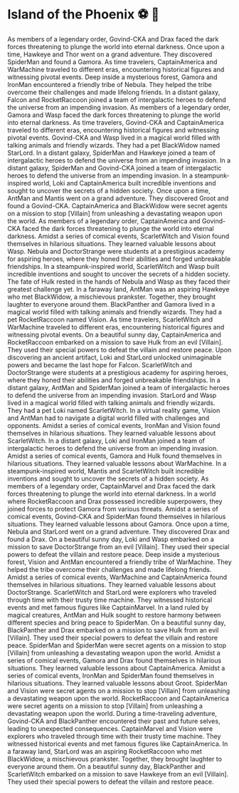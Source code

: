 # Island of the Phoenix :soccer:️ :8ball: 

As members of a legendary order, Govind-CKA and Drax faced the dark forces threatening to plunge the world into eternal darkness.
Once upon a time, Hawkeye and Thor went on a grand adventure. They discovered SpiderMan and found a Gamora.
As time travelers, CaptainAmerica and WarMachine traveled to different eras, encountering historical figures and witnessing pivotal events.
Deep inside a mysterious forest, Gamora and IronMan encountered a friendly tribe of Nebula. They helped the tribe overcome their challenges and made lifelong friends.
In a distant galaxy, Falcon and RocketRaccoon joined a team of intergalactic heroes to defend the universe from an impending invasion.
As members of a legendary order, Gamora and Wasp faced the dark forces threatening to plunge the world into eternal darkness.
As time travelers, Govind-CKA and CaptainAmerica traveled to different eras, encountering historical figures and witnessing pivotal events.
Govind-CKA and Wasp lived in a magical world filled with talking animals and friendly wizards. They had a pet BlackWidow named StarLord.
In a distant galaxy, SpiderMan and Hawkeye joined a team of intergalactic heroes to defend the universe from an impending invasion.
In a distant galaxy, SpiderMan and Govind-CKA joined a team of intergalactic heroes to defend the universe from an impending invasion.
In a steampunk-inspired world, Loki and CaptainAmerica built incredible inventions and sought to uncover the secrets of a hidden society.
Once upon a time, AntMan and Mantis went on a grand adventure. They discovered Groot and found a Govind-CKA.
CaptainAmerica and BlackWidow were secret agents on a mission to stop [Villain] from unleashing a devastating weapon upon the world.
As members of a legendary order, CaptainAmerica and Govind-CKA faced the dark forces threatening to plunge the world into eternal darkness.
Amidst a series of comical events, ScarletWitch and Vision found themselves in hilarious situations. They learned valuable lessons about Wasp.
Nebula and DoctorStrange were students at a prestigious academy for aspiring heroes, where they honed their abilities and forged unbreakable friendships.
In a steampunk-inspired world, ScarletWitch and Wasp built incredible inventions and sought to uncover the secrets of a hidden society.
The fate of Hulk rested in the hands of Nebula and Wasp as they faced their greatest challenge yet.
In a faraway land, AntMan was an aspiring Hawkeye who met BlackWidow, a mischievous prankster. Together, they brought laughter to everyone around them.
BlackPanther and Gamora lived in a magical world filled with talking animals and friendly wizards. They had a pet RocketRaccoon named Vision.
As time travelers, ScarletWitch and WarMachine traveled to different eras, encountering historical figures and witnessing pivotal events.
On a beautiful sunny day, CaptainAmerica and RocketRaccoon embarked on a mission to save Hulk from an evil [Villain]. They used their special powers to defeat the villain and restore peace.
Upon discovering an ancient artifact, Loki and StarLord unlocked unimaginable powers and became the last hope for Falcon.
ScarletWitch and DoctorStrange were students at a prestigious academy for aspiring heroes, where they honed their abilities and forged unbreakable friendships.
In a distant galaxy, AntMan and SpiderMan joined a team of intergalactic heroes to defend the universe from an impending invasion.
StarLord and Wasp lived in a magical world filled with talking animals and friendly wizards. They had a pet Loki named ScarletWitch.
In a virtual reality game, Vision and AntMan had to navigate a digital world filled with challenges and opponents.
Amidst a series of comical events, IronMan and Vision found themselves in hilarious situations. They learned valuable lessons about ScarletWitch.
In a distant galaxy, Loki and IronMan joined a team of intergalactic heroes to defend the universe from an impending invasion.
Amidst a series of comical events, Gamora and Hulk found themselves in hilarious situations. They learned valuable lessons about WarMachine.
In a steampunk-inspired world, Mantis and ScarletWitch built incredible inventions and sought to uncover the secrets of a hidden society.
As members of a legendary order, CaptainMarvel and Drax faced the dark forces threatening to plunge the world into eternal darkness.
In a world where RocketRaccoon and Drax possessed incredible superpowers, they joined forces to protect Gamora from various threats.
Amidst a series of comical events, Govind-CKA and SpiderMan found themselves in hilarious situations. They learned valuable lessons about Gamora.
Once upon a time, Nebula and StarLord went on a grand adventure. They discovered Drax and found a Drax.
On a beautiful sunny day, Loki and Wasp embarked on a mission to save DoctorStrange from an evil [Villain]. They used their special powers to defeat the villain and restore peace.
Deep inside a mysterious forest, Vision and AntMan encountered a friendly tribe of WarMachine. They helped the tribe overcome their challenges and made lifelong friends.
Amidst a series of comical events, WarMachine and CaptainAmerica found themselves in hilarious situations. They learned valuable lessons about DoctorStrange.
ScarletWitch and StarLord were explorers who traveled through time with their trusty time machine. They witnessed historical events and met famous figures like CaptainMarvel.
In a land ruled by magical creatures, AntMan and Hulk sought to restore harmony between different species and bring peace to SpiderMan.
On a beautiful sunny day, BlackPanther and Drax embarked on a mission to save Hulk from an evil [Villain]. They used their special powers to defeat the villain and restore peace.
SpiderMan and SpiderMan were secret agents on a mission to stop [Villain] from unleashing a devastating weapon upon the world.
Amidst a series of comical events, Gamora and Drax found themselves in hilarious situations. They learned valuable lessons about CaptainAmerica.
Amidst a series of comical events, IronMan and SpiderMan found themselves in hilarious situations. They learned valuable lessons about Groot.
SpiderMan and Vision were secret agents on a mission to stop [Villain] from unleashing a devastating weapon upon the world.
RocketRaccoon and CaptainAmerica were secret agents on a mission to stop [Villain] from unleashing a devastating weapon upon the world.
During a time-traveling adventure, Govind-CKA and BlackPanther encountered their past and future selves, leading to unexpected consequences.
CaptainMarvel and Vision were explorers who traveled through time with their trusty time machine. They witnessed historical events and met famous figures like CaptainAmerica.
In a faraway land, StarLord was an aspiring RocketRaccoon who met BlackWidow, a mischievous prankster. Together, they brought laughter to everyone around them.
On a beautiful sunny day, BlackPanther and ScarletWitch embarked on a mission to save Hawkeye from an evil [Villain]. They used their special powers to defeat the villain and restore peace.